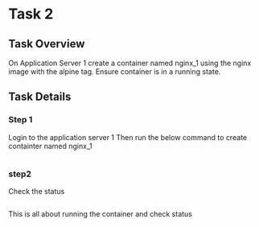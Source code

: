 # Task 2

## Task Overview
On Application Server 1 create a container named nginx_1 using the nginx image with the alpine tag. Ensure container is in a running state.

## Task Details

### Step 1
Login to the application server 1
Then run the below command to create containter named nginx_1

```docker run -d --name nginx_1 nginx:alpine
```

### step2
Check the status 
```docker ps --filter "name=nginx_1"
```

This is all about running the container and check status
